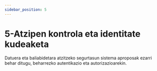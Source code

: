 ```yaml
---
sidebar_position: 5
---
```


# 5-Atzipen kontrola eta identitate kudeaketa

Datuera eta baliabidetara atzitzeko segurtasun sistema aproposak ezarri behar ditugu, beharrezko autentikazio eta autorizazioarekin.
